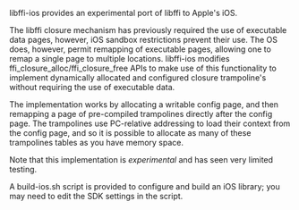 libffi-ios provides an experimental port of libffi to Apple's iOS.

The libffi closure mechanism has previously required the use of executable data pages, however, iOS sandbox restrictions prevent their use.
The OS does, however, permit remapping of executable pages, allowing one to remap a single page to multiple locations. libffi-ios modifies
ffi_closure_alloc/ffi_closure_free APIs to make use of this functionality to implement dynamically allocated and configured closure
trampoline's without requiring the use of executable data.

The implementation works by allocating a writable config page, and then remapping a page of pre-compiled trampolines directly
after the config page. The trampolines use PC-relative addressing to load their context from the config page, and so it is possible
to allocate as many of these trampolines tables as you have memory space.

Note that this implementation is *experimental* and has seen very limited testing.

A build-ios.sh script is provided to configure and build an iOS library; you may need to edit the SDK settings in the script.
